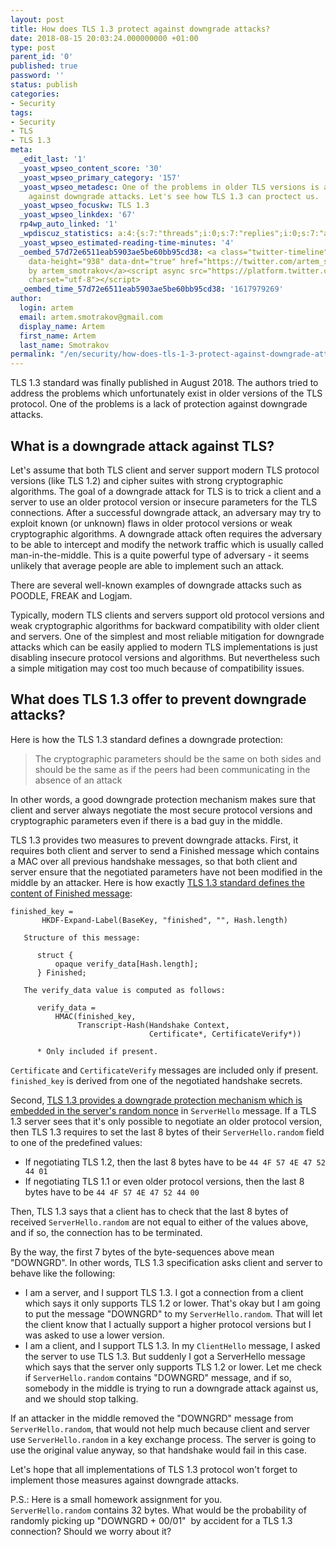 ```yaml
---
layout: post
title: How does TLS 1.3 protect against downgrade attacks?
date: 2018-08-15 20:03:24.000000000 +01:00
type: post
parent_id: '0'
published: true
password: ''
status: publish
categories:
- Security
tags:
- Security
- TLS
- TLS 1.3
meta:
  _edit_last: '1'
  _yoast_wpseo_content_score: '30'
  _yoast_wpseo_primary_category: '157'
  _yoast_wpseo_metadesc: One of the problems in older TLS versions is a lack of protection
    against downgrade attacks. Let's see how TLS 1.3 can proctect us.
  _yoast_wpseo_focuskw: TLS 1.3
  _yoast_wpseo_linkdex: '67'
  rp4wp_auto_linked: '1'
  _wpdiscuz_statistics: a:4:{s:7:"threads";i:0;s:7:"replies";i:0;s:7:"authors";i:0;s:14:"recent_authors";a:0:{}}
  _yoast_wpseo_estimated-reading-time-minutes: '4'
  _oembed_57d72e6511eab5903ae5be60bb95cd38: <a class="twitter-timeline" data-width="625"
    data-height="938" data-dnt="true" href="https://twitter.com/artem_smotrakov?ref_src=twsrc%5Etfw">Tweets
    by artem_smotrakov</a><script async src="https://platform.twitter.com/widgets.js"
    charset="utf-8"></script>
  _oembed_time_57d72e6511eab5903ae5be60bb95cd38: '1617979269'
author:
  login: artem
  email: artem.smotrakov@gmail.com
  display_name: Artem
  first_name: Artem
  last_name: Smotrakov
permalink: "/en/security/how-does-tls-1-3-protect-against-downgrade-attacks.html"
---
```

<!-- wp:paragraph -->

TLS 1.3 standard was finally published in August 2018. The authors tried to address the problems which unfortunately exist in older versions of the TLS protocol. One of the problems is a lack of protection against downgrade attacks.

<!-- /wp:paragraph -->

<!-- wp:more -->  
<!--more-->  
<!-- /wp:more -->

<!-- wp:heading -->

## What is a downgrade attack against TLS?

<!-- /wp:heading -->

<!-- wp:paragraph -->

Let's assume that both TLS client and server support modern TLS protocol versions (like TLS 1.2) and cipher suites with strong cryptographic algorithms. The goal of a downgrade attack for TLS is to trick a client and a server to use an older protocol version or insecure parameters for the TLS connections. After a successful downgrade attack, an adversary may try to exploit known (or unknown) flaws in older protocol versions or weak cryptographic algorithms. A downgrade attack often requires the adversary to be able to intercept and modify the network traffic which is usually called man-in-the-middle. This is a quite powerful type of adversary - it seems unlikely that average people are able to implement such an attack.

<!-- /wp:paragraph -->

<!-- wp:paragraph -->

There are several well-known examples of downgrade attacks such as POODLE,&nbsp;FREAK and&nbsp;Logjam.

<!-- /wp:paragraph -->

<!-- wp:paragraph -->

Typically, modern TLS clients and servers support old protocol versions and weak cryptographic algorithms for backward compatibility with older client and servers. One of the simplest and most reliable mitigation for downgrade attacks which can be easily applied to modern TLS implementations is just disabling insecure protocol versions and algorithms. But nevertheless such a simple mitigation may cost too much because of compatibility issues.

<!-- /wp:paragraph -->

<!-- wp:heading -->

## What does TLS 1.3 offer to prevent downgrade attacks?

<!-- /wp:heading -->

<!-- wp:paragraph -->

Here is how the TLS 1.3 standard defines a downgrade protection:

<!-- /wp:paragraph -->

<!-- wp:quote -->

> The cryptographic parameters should be the same on both sides and should be the same as if the peers had been communicating in the absence of an attack

<!-- /wp:quote -->

<!-- wp:paragraph -->

In other words, a good downgrade protection mechanism makes sure that client and server always negotiate the most secure protocol versions and cryptographic parameters even if there is a bad guy in the middle.

<!-- /wp:paragraph -->

<!-- wp:paragraph -->

TLS 1.3 provides two measures to prevent downgrade attacks. First, it requires both client and server to send a Finished message which contains a MAC over all previous handshake messages, so that both client and server ensure that the negotiated parameters have not been modified in the middle by an attacker. Here is how exactly [TLS 1.3 standard defines the content of Finished message](https://tools.ietf.org/html/rfc8446#section-4.4.4):

<!-- /wp:paragraph -->

<!-- wp:html -->

```
finished_key =
       HKDF-Expand-Label(BaseKey, "finished", "", Hash.length)

   Structure of this message:

      struct {
          opaque verify_data[Hash.length];
      } Finished;

   The verify_data value is computed as follows:

      verify_data =
          HMAC(finished_key,
               Transcript-Hash(Handshake Context,
                               Certificate*, CertificateVerify*))

      * Only included if present.
```

<!-- /wp:html -->

<!-- wp:paragraph -->

`Certificate` and `CertificateVerify` messages are included only if present. `finished_key`&nbsp;is derived from one of the negotiated handshake secrets.

<!-- /wp:paragraph -->

<!-- wp:paragraph -->

Second, [TLS 1.3 provides&nbsp;a downgrade protection mechanism which is embedded in the server's random nonce](https://tools.ietf.org/html/rfc8446#section-4.1.3) in `ServerHello` message. If a TLS 1.3 server sees that it's only possible to negotiate an older protocol version, then TLS 1.3 requires to set the last 8 bytes of their `ServerHello.random` field to one of the predefined values:

<!-- /wp:paragraph -->

<!-- wp:list -->

- If negotiating TLS 1.2, then the last 8 bytes have to be&nbsp;`44 4F 57 4E 47 52 44 01`
- If negotiating TLS 1.1 or even older protocol versions, then the last 8 bytes have to be&nbsp;`44 4F 57 4E 47 52 44 00`

<!-- /wp:list -->

<!-- wp:paragraph -->

Then, TLS 1.3 says that a client has to check that the last 8 bytes of received `ServerHello.random` are not equal to either of the values above, and if so, the connection has to be terminated.

<!-- /wp:paragraph -->

<!-- wp:paragraph -->

By the way, the first 7 bytes of the byte-sequences above mean "DOWNGRD". In other words, TLS 1.3 specification asks client and server to behave like the following:

<!-- /wp:paragraph -->

<!-- wp:list -->

- I am a server, and I support TLS 1.3. I got a connection from a client which says it only supports TLS 1.2 or lower. That's okay but I am going to put the message "DOWNGRD" to my `ServerHello.random`. That will let the client know that I actually support a higher protocol versions but I was asked to use a lower version.
- I am a client, and I support TLS 1.3. In my `ClientHello` message, I asked the server to use TLS 1.3. But suddenly I got a ServerHello message which says that the server only supports TLS 1.2 or lower. Let me check if `ServerHello.random` contains "DOWNGRD" message, and if so, somebody in the middle is trying to run a downgrade attack against us, and we should stop talking.

<!-- /wp:list -->

<!-- wp:paragraph -->

If an attacker in the middle removed the "DOWNGRD" message from `ServerHello.random`, that would not help much because client and server use `ServerHello.random` in a key exchange process. The server is going to use the original value anyway, so that handshake would fail in this case.

<!-- /wp:paragraph -->

<!-- wp:paragraph -->

Let's hope that all implementations of TLS 1.3 protocol won't forget to implement those measures against downgrade attacks.

<!-- /wp:paragraph -->

<!-- wp:paragraph -->

P.S.: Here is a small homework assignment for you. `ServerHello.random`&nbsp;contains 32 bytes. What would be the probability of randomly picking up "DOWNGRD + 00/01"&nbsp; by accident for a TLS 1.3 connection? Should we worry about it?

<!-- /wp:paragraph -->

